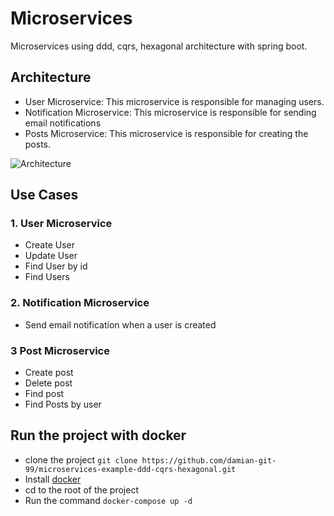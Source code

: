 
# Microservices

Microservices using ddd, cqrs, hexagonal architecture with spring boot.

## Architecture
- User Microservice: This microservice is responsible for managing users.
- Notification Microservice: This microservice is responsible for sending email notifications
- Posts Microservice: This microservice is responsible for creating the posts.


![Architecture](https://i.ibb.co/r434NZh/arquitectura.png)

## Use Cases
### 1. User Microservice
- Create User
- Update User
- Find User by id
- Find Users

### 2. Notification Microservice
- Send email notification when a user is created

### 3 Post Microservice
- Create post
- Delete post
- Find post
- Find Posts by user

## Run the project with docker
- clone the project `git clone https://github.com/damian-git-99/microservices-example-ddd-cqrs-hexagonal.git`
- Install [docker](https://www.docker.com/products/docker-desktop/)
- cd to the root of the project
- Run the command `docker-compose up -d`
